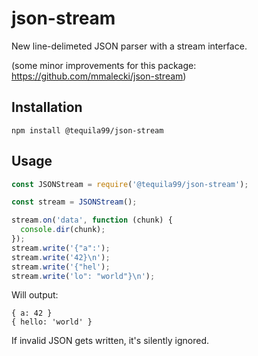 # json-stream


New line-delimeted JSON parser with a stream interface.

(some minor improvements for this package: https://github.com/mmalecki/json-stream)
## Installation

    npm install @tequila99/json-stream

## Usage
```js
const JSONStream = require('@tequila99/json-stream');

const stream = JSONStream();

stream.on('data', function (chunk) {
  console.dir(chunk);
});
stream.write('{"a":');
stream.write('42}\n');
stream.write('{"hel');
stream.write('lo": "world"}\n');
```

Will output:
```
{ a: 42 }
{ hello: 'world' }
```

If invalid JSON gets written, it's silently ignored.